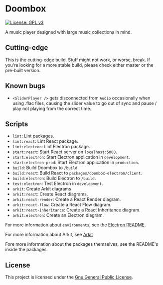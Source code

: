 # Doombox

[![License: GPL v3](https://img.shields.io/badge/License-GPLv3-blue.svg)](https://www.gnu.org/licenses/gpl-3.0)

A music player designed with large music collections in mind.

## Cutting-edge

This is the cutting-edge build. Stuff might not work, or worse, break. If you're looking for a more stable build, please check either master or the pre-built version.

## Known bugs

 - `<SliderPlayer />` gets disconnected from `Audio` occasionally when using .flac files, causing the slider value to go out of sync and pause / play not playing from the correct time.

## Scripts

 - `lint`: Lint packages.
 - `lint:react`: Lint React package.
 - `lint:electron`: Lint Electron package.
 - `start:react`: Start React server on `localhost:5000`.
 - `start:electron`: Start Electron application in `development`.
 - `start:electron-prod`: Start Electron application in `production`.
 - `build`: Build Doombox to `/build`.
 - `build:react`: Build React to `packages/doombox-electron/client`.
 - `build:electron`: Build Electron to `/build`.
 - `test:electron`: Test Electron in `development`.
 - `arkit`: Create Arkit diagrams
 - `arkit:react`: Create React diagrams.
 - `arkit:react-render`: Create a React Render diagram.
 - `arkit:react-flow`: Create a React Flow diagram.
 - `arkit:react-inheritance`: Create a React Inheritance diagram.
 - `arkit:electron`: Create an Electron diagram.

For more information about `environments`, see the [Electron README](/packages/doombox-electron/README.md).

For more information about Arkit, see [Arkit](https://github.com/dyatko/arkit)

Fore more information about the packages themselves, see the README's inside the packages.

## License

This project is licensed under the [Gnu General Public License](https://github.com/chronoDave/Doombox/blob/master/LICENSE).
